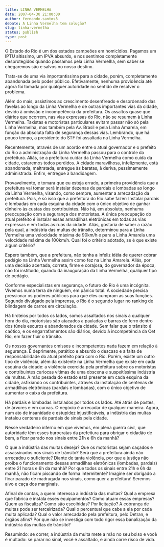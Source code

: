 ```yaml
---
title: LINHA VERMELHA
date: 2007-04-30 21:00:00
author: fernando.santos3
debate: A Linha Vermelha tem solução?
slug: linha-vermelha
status: publish 
type: post
---
```


  

O Estado do Rio é um dos estados campeões em homicídios. Pagamos um IPTU altíssimo, um IPVA absurdo, e nos sentimos completamente desprotegidos quando passamos pela Linha Vermelha, sem saber se chegaremos são e salvos no nosso destino.  

 Trata-se de uma via importantíssima para a cidade, porém, completamente abandonada pelo poder público. Efetivamente, nenhuma providência até agora foi tomada por qualquer autoridade no sentido de resolver o problema.  

Além do mais, assistimos ao crescimento desenfreado e desordenado das favelas ao longo da Linha Vermelha e de outras importantes vias da cidade, devido à omissão e incompetência da prefeitura. Os assaltos quase que diários que ocorrem, nas vias expressas do Rio, não se resumem à Linha Vermelha. Taxistas e motoristas particulares evitam passar não só pela Linha Vermelha, mas também pela Av. Brasil e pela Linha Amarela, em função da absoluta falta de segurança dessas vias. Lembrando, que há pouco tempo, a presidente do STF foi assaltada na Linha Vermelha.   

Recentemente, através de um acordo entre o atual governador e o prefeito do Rio a administração da Linha Vermelha passou para o controle da prefeitura. Aliás, se a prefeitura cuidar da Linha Vermelha como cuida da cidade, estaremos todos perdidos. A cidade maravilhosa, infelizmente, está abandonada, maltratada, entregue às baratas, à deriva, pessimamente administrada. Enfim, entregue à bandidagem.  

 Provavelmente, e tomara que eu esteja errado, a primeira providência que a prefeitura vai tomar será instalar dezenas de pardais e lombadas ao longo da Linha Vermelha, visando, como sempre, aumentar a arrecadação da prefeitura. Pois, é só isso que a prefeitura do Rio sabe fazer: Instalar pardais e lombadas em cada esquina da cidade com o único objetivo de ganhar dinheiro às custas dos contribuintes. Não há, em absoluto, nenhuma preocupação com a segurança dos motoristas. A única preocupação do atual prefeito é instalar essas armadilhas eletrônicas em todas as vias expressas e em todas as ruas da cidade. Aliás, gostaria de saber a razão pela qual, a indústria das multas de trânsito, determinou para a Linha Vermelha uma velocidade máxima de 90km/h e para a Linha Amarela uma velocidade máxima de 100km/h. Qual foi o critério adotado, se é que existe algum critério?   

 Espero também, que a prefeitura, não tenha a infeliz idéia de querer cobrar pedágio na Linha Vermelha assim como fez na Linha Amarela. Aliás, por uma decisão acertada, correta, firme e corajosa, do governador da época, não foi instituído, quando da inauguração da Linha Vermelha, qualquer tipo de pedágio.  

 Conforme especialistas em segurança, o futuro do Rio é uma incógnita. Vivemos numa terra de ninguém, em pânico total. A sociedade precisa pressionar os poderes públicos para que eles cumpram as suas funções. Segundo divulgado pela imprensa, o Rio é o segundo lugar no ranking de blindagem de carros em circulação.  

 Há tiroteios por todos os lados, somos assaltados nos sinais a qualquer hora do dia, motoristas são atacados a pauladas e barras de ferro dentro dos túneis escuros e abandonados da cidade. Sem falar que o trânsito é caótico, e os engarrafamentos são diários, devido à incompetência da Cet Rio, em fazer fluir o trânsito.   

Os nossos governantes omissos e incompetentes nada fazem em relação à segurança. É deprimente, patético e absurdo o descaso e a falta de responsabilidade do atual prefeito para com o Rio. Porém, existe um outro tipo de violência, além da existente na Linha Vermelha que existe em cada esquina da cidade: a violência exercida pela prefeitura sobre os motoristas e contribuintes cariocas vítimas de uma obscena e suspeitíssima indústria de multas. A mão pesada do estado está presente em cada esquina da cidade, asfixiando os contribuintes, através da instalação de centenas de armadilhas eletrônicas (pardais e lombadas), com o único objetivo de aumentar o caixa da prefeitura.   

Há pardais e lombadas instalados por todos os lados. Até atrás de postes, de árvores e em curvas. O negócio é arrecadar de qualquer maneira. Agora, num ato de insanidade e estupidez injustificáveis, a indústria das multas instalou centenas de pardais de sinais pela cidade.  

 Nesse verdadeiro inferno em que vivemos, em plena guerra civil, que autoridade têm esses burocratas da prefeitura para obrigar o cidadão de bem, a ficar parado nos sinais entre 21h e 6h da manhã?  

 O que a indústria das multas deseja? Que os motoristas sejam caçados e assassinados nos sinais de trânsito? Será que a prefeitura ainda não arrecadou o suficiente? Diante de tanta violência, por que a justiça não proíbe o funcionamento dessas armadilhas eletrônicas (lombadas, pardais) entre 21 horas e 6h da manhã? Por que todos os sinais entre 21h e 6h da manhã, não ficam piscando de forma intermitente? Imagine ser obrigado a ficar parado de madrugada nos sinais, como quer a prefeitura! Seremos alvo e caça dos marginais.  

Afinal de contas, a quem interessa a indústria das multas? Qual a empresa que fabrica e instala esses equipamentos? Como atuam essas empresas? Quem as fiscaliza? Como são escolhidas? Por licitação? A cobrança de multas pode ser terceirizada? Qual o percentual que cabe a ela por cada multa aplicada? Qual o valor arrecadado pela prefeitura, pelo Detran, e órgãos afins? Por que não se investiga com todo rigor essa banalização da indústria das multas de trânsito?   

Resumindo: se correr, a indústria da multa mete a mão no seu bolso e você é multado: se parar no sinal, você é assaltado, e ainda corre risco de vida.
